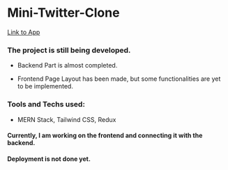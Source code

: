 # Mini-Twitter-Clone

[Link to App](https://exuberant-tie-tick.cyclic.cloud/)

### The project is still being developed.

- Backend Part is almost completed.

- Frontend Page Layout has been made, but some functionalities are yet to be implemented.

### Tools and Techs used:
- MERN Stack, Tailwind CSS, Redux



#### Currently, I am working on the frontend and connecting it with the backend.
#### Deployment is not done yet.
